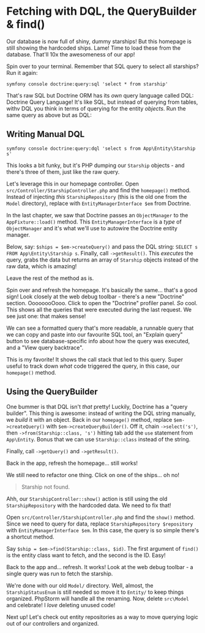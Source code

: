 # Fetching with DQL, the QueryBuilder & find()

Our database is now full of shiny, dummy starships! But this homepage is still
showing the hardcoded ships. Lame! Time to load these from the database. That'll 10x
the awesomeness of our app!

Spin over to your terminal. Remember that SQL query to select
all starships? Run it again:

```terminal
symfony console doctrine:query:sql 'select * from starship'
```

That's raw SQL but Doctrine ORM has its *own* query language called DQL: Doctrine Query
Language! It's like SQL, but instead of querying from tables, withv DQL you think
in terms of querying for the entity *objects*. Run the same query as above but as DQL:

## Writing Manual DQL

```terminal
symfony console doctrine:query:dql 'select s from App\Entity\Starship s'
```

This looks a bit funky, but it's PHP dumping our `Starship` objects - and there's
three of them, just like the raw query.

Let's leverage this in our homepage controller. Open
`src/Controller/StarshipController.php` and find the `homepage()` method. Instead of
injecting *this* `StarshipRepository` (this is the old one from the `Model` directory),
replace with `EntityManagerInterface $em` from Doctrine.

In the last chapter, we saw that Doctrine passes an `ObjectManager` to the `AppFixture::load()`
method. This `EntityManagerInterface` is a *type* of `ObjectManager` and it's what
we'll use to autowire the Doctrine entity manager.

Below, say:
`$ships = $em->createQuery()` and pass the DQL string:
`SELECT s FROM App\Entity\Starship s`. Finally, call `->getResult()`.
This *executes* the query, grabs the data but returns an array of `Starship` objects
instead of the raw data, which is amazing!

Leave the rest of the method as is.

Spin over and refresh the homepage. It's basically the same... that's a good
sign! Look closely at the web debug toolbar - there's a new "Doctrine" section.
OooooooOooo. Click to open the "Doctrine" profiler panel. *So* cool. This shows all
the queries that were executed
during the last request. We see just one: that makes sense!

We can see a formatted query that's more readable, a runnable query that we can copy
and paste into our favourite SQL tool, an  "Explain query" button to see database-specific
info about how the query was executed, and a "View query backtrace".

This is my favorite! It shows the call stack that led to
this query. Super useful to track down *what* code triggered the query, in this case,
our `homepage()` method.

## Using the QueryBuilder

One bummer is that DQL isn't *that* pretty!
Luckily, Doctrine has a "query builder". This thing is awesome: instead of writing
the DQL string manually, we *build* it with an object.
Back in our `homepage()` method, replace `$em->createQuery()` with
`$em->createQueryBuilder()`. Off it, chain `->select('s')`, then 
`->from(Starship::class, 's')` hitting tab add the `use` statement from `App\Entity`.
Bonus that we can use `Starship::class` instead of the string.

Finally, call `->getQuery()` and `->getResult()`.

Back in the app, refresh the homepage... still works!

We still need to refactor one thing. Click on one of the ships... oh no!

> Starship not found.

Ahh, our `StarshipController::show()` action is still using the old `StarshipRepository`
with the hardcoded data. We need to fix that!

Open `src/Controller/StarshipController.php` and find the `show()` method. Since
we need to query for data, replace
`StarshipRepository $repository` with `EntityManagerInterface $em`. In this case,
the query is so simple there's a shortcut method.

Say `$ship = $em->find(Starship::class, $id)`.
The first argument of `find()` is the entity class want to fetch, and the second is the ID.
Easy!

Back to the app and... refresh. It works! Look at the web debug toolbar - a single query
was run to fetch the starship.

We're done with our old `Model/` directory. Well, almost, the `StarshipStatusEnum` is still
needed so move it to `Entity/` to keep things organized. PhpStorm will handle all the renaming. Now,
delete `src\Model` and celebrate! I *love* deleting unused code!

Next up! Let's check out entity repositories as a way to move
querying logic out of our controllers and organized.
